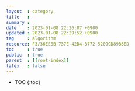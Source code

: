```yaml
---
layout  : category
title   : 
summary : 
date    : 2023-01-08 22:26:07 +0900
updated : 2023-01-08 22:29:52 +0900
tag     : algorithm 
resource: F3/36EE8B-737E-42D4-B772-5209CD89B3ED
toc     : true
public  : true
parent  : [[root-index]] 
latex   : false
---
```

* TOC
{:toc}

# 

